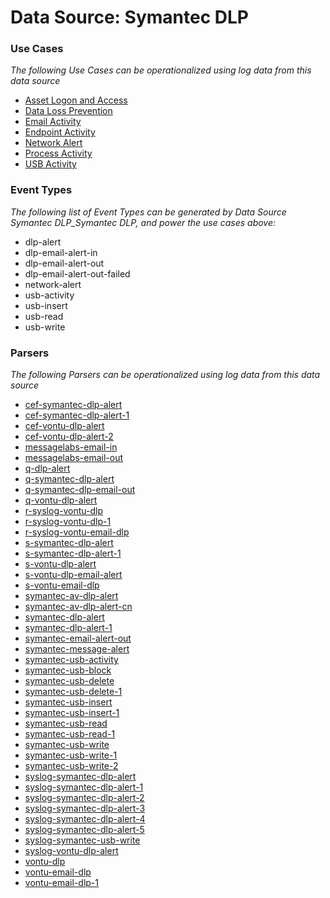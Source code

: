 Data Source: Symantec DLP
=========================

### Use Cases

_The following Use Cases can be operationalized using log data from this data source_

* [Asset Logon and Access](usecase_asset_logon_and_access.md)
* [Data Loss Prevention](usecase_data_loss_prevention.md)
* [Email Activity](usecase_email_activity.md)
* [Endpoint Activity](usecase_endpoint_activity.md)
* [Network Alert](usecase_network_alert.md)
* [Process Activity](usecase_process_activity.md)
* [USB Activity](usecase_usb_activity.md)


### Event Types

_The following list of Event Types can be generated by Data Source Symantec DLP_Symantec DLP, and power the use cases above:_

- dlp-alert
- dlp-email-alert-in
- dlp-email-alert-out
- dlp-email-alert-out-failed
- network-alert
- usb-activity
- usb-insert
- usb-read
- usb-write


### Parsers

_The following Parsers can be operationalized using log data from this data source_

* [cef-symantec-dlp-alert](parserContent_cef-symantec-dlp-alert.md)
* [cef-symantec-dlp-alert-1](parserContent_cef-symantec-dlp-alert-1.md)
* [cef-vontu-dlp-alert](parserContent_cef-vontu-dlp-alert.md)
* [cef-vontu-dlp-alert-2](parserContent_cef-vontu-dlp-alert-2.md)
* [messagelabs-email-in](parserContent_messagelabs-email-in.md)
* [messagelabs-email-out](parserContent_messagelabs-email-out.md)
* [q-dlp-alert](parserContent_q-dlp-alert.md)
* [q-symantec-dlp-alert](parserContent_q-symantec-dlp-alert.md)
* [q-symantec-dlp-email-out](parserContent_q-symantec-dlp-email-out.md)
* [q-vontu-dlp-alert](parserContent_q-vontu-dlp-alert.md)
* [r-syslog-vontu-dlp](parserContent_r-syslog-vontu-dlp.md)
* [r-syslog-vontu-dlp-1](parserContent_r-syslog-vontu-dlp-1.md)
* [r-syslog-vontu-email-dlp](parserContent_r-syslog-vontu-email-dlp.md)
* [s-symantec-dlp-alert](parserContent_s-symantec-dlp-alert.md)
* [s-symantec-dlp-alert-1](parserContent_s-symantec-dlp-alert-1.md)
* [s-vontu-dlp-alert](parserContent_s-vontu-dlp-alert.md)
* [s-vontu-dlp-email-alert](parserContent_s-vontu-dlp-email-alert.md)
* [s-vontu-email-dlp](parserContent_s-vontu-email-dlp.md)
* [symantec-av-dlp-alert](parserContent_symantec-av-dlp-alert.md)
* [symantec-av-dlp-alert-cn](parserContent_symantec-av-dlp-alert-cn.md)
* [symantec-dlp-alert](parserContent_symantec-dlp-alert.md)
* [symantec-dlp-alert-1](parserContent_symantec-dlp-alert-1.md)
* [symantec-email-alert-out](parserContent_symantec-email-alert-out.md)
* [symantec-message-alert](parserContent_symantec-message-alert.md)
* [symantec-usb-activity](parserContent_symantec-usb-activity.md)
* [symantec-usb-block](parserContent_symantec-usb-block.md)
* [symantec-usb-delete](parserContent_symantec-usb-delete.md)
* [symantec-usb-delete-1](parserContent_symantec-usb-delete-1.md)
* [symantec-usb-insert](parserContent_symantec-usb-insert.md)
* [symantec-usb-insert-1](parserContent_symantec-usb-insert-1.md)
* [symantec-usb-read](parserContent_symantec-usb-read.md)
* [symantec-usb-read-1](parserContent_symantec-usb-read-1.md)
* [symantec-usb-write](parserContent_symantec-usb-write.md)
* [symantec-usb-write-1](parserContent_symantec-usb-write-1.md)
* [symantec-usb-write-2](parserContent_symantec-usb-write-2.md)
* [syslog-symantec-dlp-alert](parserContent_syslog-symantec-dlp-alert.md)
* [syslog-symantec-dlp-alert-1](parserContent_syslog-symantec-dlp-alert-1.md)
* [syslog-symantec-dlp-alert-2](parserContent_syslog-symantec-dlp-alert-2.md)
* [syslog-symantec-dlp-alert-3](parserContent_syslog-symantec-dlp-alert-3.md)
* [syslog-symantec-dlp-alert-4](parserContent_syslog-symantec-dlp-alert-4.md)
* [syslog-symantec-dlp-alert-5](parserContent_syslog-symantec-dlp-alert-5.md)
* [syslog-symantec-usb-write](parserContent_syslog-symantec-usb-write.md)
* [syslog-vontu-dlp-alert](parserContent_syslog-vontu-dlp-alert.md)
* [vontu-dlp](parserContent_vontu-dlp.md)
* [vontu-email-dlp](parserContent_vontu-email-dlp.md)
* [vontu-email-dlp-1](parserContent_vontu-email-dlp-1.md)
